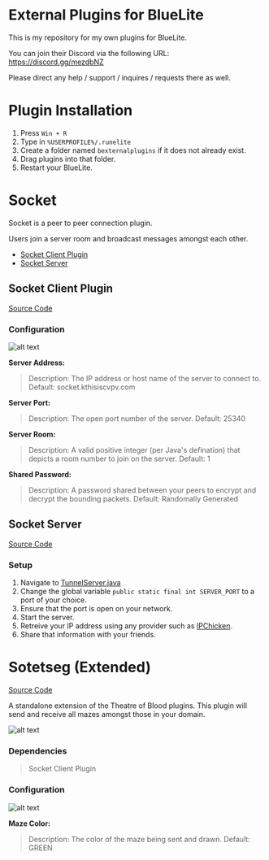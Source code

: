 # External Plugins for BlueLite

This is my repository for my own plugins for BlueLite.

You can join their Discord via the following URL: https://discord.gg/mezdbNZ

Please direct any help / support / inquires / requests there as well.

# Plugin Installation

1. Press ``Win + R``
2. Type in ``%USERPROFILE%/.runelite``
3. Create a folder named ``bexternalplugins`` if it does not already exist.
4. Drag plugins into that folder.
5. Restart your BlueLite.

# Socket

Socket is a peer to peer connection plugin.

Users join a server room and broadcast messages amongst each other.

- [Socket Client Plugin](#socket-client-plugin)
- [Socket Server](#socket-server)

## Socket Client Plugin

[Source Code](./socket)

### Configuration

![alt text](https://www.kthisiscvpv.com/RZ8xV15873467140DE6o.png "Plugin Settings")

**Server Address:**

> Description: The IP address or host name of the server to connect to.
> Default: socket.kthisiscvpv.com

**Server Port:**

> Description: The open port number of the server.
> Default: 25340

**Server Room:**

> Description: A valid positive integer (per Java's defination) that depicts a room number to join on the server.
> Default: 1

**Shared Password:**

> Description: A password shared between your peers to encrypt and decrypt the bounding packets.
> Default: Randomally Generated

## Socket Server

[Source Code](./SocketTunnel)

### Setup

1. Navigate to [TunnelServer.java](./SocketTunnel/src/com/kthisiscvpv/sockettunnel/TunnelServer.java)
2. Change the global variable ``public static final int SERVER_PORT`` to a port of your choice.
3. Ensure that the port is open on your network.
4. Start the server.
5. Retreive your IP address using any provider such as [IPChicken](https://www.ipchicken.com/).
6. Share that information with your friends.

# Sotetseg (Extended)

[Source Code](./sotetseg)

A standalone extension of the Theatre of Blood plugins. This plugin will send and receive all mazes amongst those in your domain.

![alt text](https://www.kthisiscvpv.com/vtNeo1587347912tMYaN.png "Plugin Visual")

### Dependencies

> Socket Client Plugin

### Configuration

![alt text](https://www.kthisiscvpv.com/DRySJ1587347714fWCmS.png "Plugin Settings")

**Maze Color:**

> Description: The color of the maze being sent and drawn.
> Default: GREEN